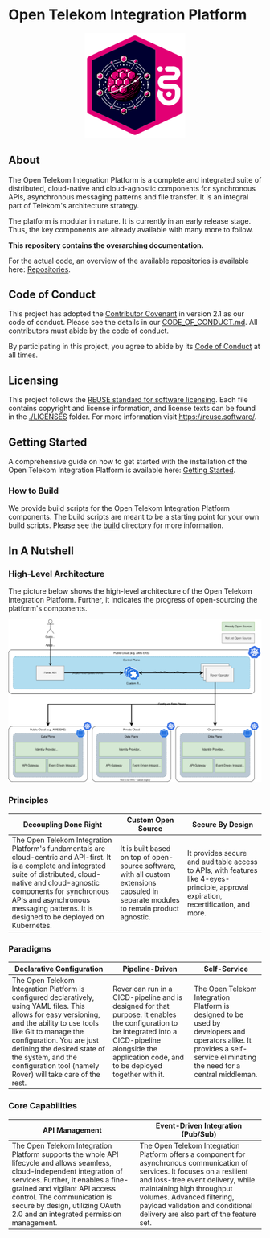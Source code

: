 <!--
SPDX-FileCopyrightText: 2023 Deutsche Telekom AG

SPDX-License-Identifier: CC0-1.0    
-->

# Open Telekom Integration Platform

<p align="center">
    <img src="img/Open-Telekom-Integration-Platform_Visual.svg" alt="Visual" width="200">
</p>

## About

The Open Telekom Integration Platform is a complete and integrated suite of distributed, cloud-native and cloud-agnostic
components for synchronous APIs, asynchronous messaging patterns and file transfer. It is an integral part of Telekom's
architecture strategy.

The platform is modular in nature. It is currently in an early release stage. Thus, the key components are already
available with many more to follow.

**This repository contains the overarching documentation.**

For the actual code, an overview of the available repositories is available
here: [Repositories](https://github.com/telekom/Open-Telekom-Integration-Platform/wiki/Repository-Overview).

## Code of Conduct

This project has adopted the [Contributor Covenant](https://www.contributor-covenant.org/) in version 2.1 as our code of
conduct. Please see the details in our [CODE_OF_CONDUCT.md](CODE_OF_CONDUCT.md). All contributors must abide by the code
of conduct.

By participating in this project, you agree to abide by its [Code of Conduct](./CODE_OF_CONDUCT.md) at all times.

## Licensing

This project follows the [REUSE standard for software licensing](https://reuse.software/).
Each file contains copyright and license information, and license texts can be found in the [./LICENSES](./LICENSES)
folder. For more information visit https://reuse.software/.

## Getting Started

A comprehensive guide on how to get started with the installation of the Open Telekom Integration Platform is available
here: [Getting Started](https://github.com/telekom/Open-Telekom-Integration-Platform/wiki/Getting-Started).

### How to Build

We provide build scripts for the Open Telekom Integration Platform components. The build scripts are meant to be a starting
point for your own build scripts. Please see the [build](./build) directory for more information.

## In A Nutshell

### High-Level Architecture

The picture below shows the high-level architecture of the Open Telekom Integration Platform. Further, it indicates the
progress of open-sourcing the platform's components.

![High-Level Architecture](./img/Open-Telekom-Integration-Platform_High-Level-Architecture.svg)

### Principles

| Decoupling Done Right                                                                                                                                                                                                                                                                         | Custom Open Source                                                                                                                    | Secure By Design                                                                                                                      |
|-----------------------------------------------------------------------------------------------------------------------------------------------------------------------------------------------------------------------------------------------------------------------------------------------|---------------------------------------------------------------------------------------------------------------------------------------|---------------------------------------------------------------------------------------------------------------------------------------|
| The Open Telekom Integration Platform's fundamentals are cloud-centric and API-first. It is a complete and integrated suite of distributed, cloud-native and cloud-agnostic components for synchronous APIs and asynchronous messaging patterns. It is designed to be deployed on Kubernetes. | It is built based on top of open-source software, with all custom extensions capsuled in separate modules to remain product agnostic. | It provides secure and auditable access to APIs, with features like 4-eyes-principle, approval expiration, recertification, and more. |

### Paradigms

| Declarative Configuration                                                                                                                                                                                                                                                                                             | Pipeline-Driven                                                                                                                                                                                            | Self-Service                                                                                                                                                             |
|-----------------------------------------------------------------------------------------------------------------------------------------------------------------------------------------------------------------------------------------------------------------------------------------------------------------------|------------------------------------------------------------------------------------------------------------------------------------------------------------------------------------------------------------|--------------------------------------------------------------------------------------------------------------------------------------------------------------------------|
| The Open Telekom Integration Platform is configured declaratively, using YAML files. This allows for easy versioning, and the ability to use tools like Git to manage the configuration. You are just defining the desired state of the system, and the configuration tool (namely Rover) will take care of the rest. | Rover can run in a CICD-pipeline and is designed for that purpose. It enables the configuration to be integrated into a CICD-pipeline alongside the application code, and to be deployed together with it. | The Open Telekom Integration Platform is designed to be used by developers and operators alike. It provides a self-service eliminating the need for a central middleman. |

### Core Capabilities

| API Management                                                                                                                                                                                                                                                                                                 | Event-Driven Integration (Pub/Sub)                                                                                                                                                                                                                                                                        | 
|----------------------------------------------------------------------------------------------------------------------------------------------------------------------------------------------------------------------------------------------------------------------------------------------------------------|-----------------------------------------------------------------------------------------------------------------------------------------------------------------------------------------------------------------------------------------------------------------------------------------------------------|
| The Open Telekom Integration Platform supports the whole API lifecycle and allows seamless, cloud-independent integration of services. Further, it enables a fine-grained and vigilant API access control. The communication is secure by design, utilizing OAuth 2.0 and an integrated permission management. | The Open Telekom Integration Platform offers a component for asynchronous communication of services. It focuses on a resilient and loss-free event delivery, while maintaining high throughput volumes. Advanced filtering, payload validation and conditional delivery are also part of the feature set. |
